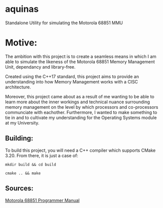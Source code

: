 # aquinas
Standalone Utility for simulating the Motorola 68851 MMU 

# Motive:

The ambition with this project is to create a seamless means in which I am able to simulate the likeness of the Motorola 68851 Memory Management Unit, dependancy and library-free. 

Created using the C++17 standard, this project aims to provide an understanding into how Memory Management works with a CISC architecture.

Moreover, this project came about as a result of me wanting to be able to learn more about the inner workings and technical nuance surrounding memory management on the level by which processors and co-processors communciate with eachother. Furthermore, I wanted to make something to tie in and to cultivate my understanding for the Operating Systems module at my University.

## Building:

To build this project, you will need a C++ compiler which supports CMake 3.20. From there, it is just a case of:

```
mkdir build && cd build

cmake .. && make
```

## Sources:

[Motorola 68851 Programmer Manual](https://radio-hobby.org/uploads/datasheet/38/mc68/mc68851.pdf)


